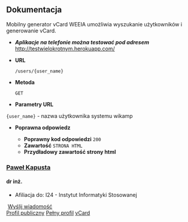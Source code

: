 **Dokumentacja**
----
  Mobilny generator vCard WEEIA umożliwia wyszukanie użytkowników i generowanie vCard. 
 * ***Aplikacje na telefonie można testować pod adresem*** http://testwielokrotnym.herokuapp.com/

* **URL**

  `/users/{user_name}`

* **Metoda**

  `GET`

*  **Parametry URL**

  `{user_name}` - nazwa użytkownika systemu wikamp

* **Poprawna odpowiedz**

  * **Poprawny kod odpowiedzi** `200` <br />
   * **Zawartość** `STRONA HTML`
   * **Przydładowy zawartość strony html**<br >

<div class="user-info"> 
 <a href="/user/profile.php?id=3016" title="Paweł Kapusta"></a>
 <h3><a href="/user/profile.php?id=3016" title="Paweł Kapusta">Paweł Kapusta</a></h3> 
 <h4>dr inż. </h4> 
 <div class="extra-info"> 
  <ul> 
   <li> <span class="item-title">Afiliacja do:</span> <span class="item-content">I24 - Instytut Informatyki Stosowanej</span> </li> 
  </ul> 
 </div> 
 <div class="sendmail-link btn btn-default">
  <img class="smallicon" src="https://adm.edu.p.lodz.pl/theme/image.php/adaptable/core/1575352325/i/email" alt=""> 
  <a href="/user/usermailform.php?user=3016">Wyślij wiadomość</a>
 </div> 
 <a class="fullprofile-link btn btn-default" href="https://adm.edu.p.lodz.pl/user/view.php?id=3016">Profil publiczny</a>
 <a class="fullprofile-link btn btn-default" href="https://adm.edu.p.lodz.pl/user/fullprofile.php?id=3016">Pełny profil</a> 
 <a class="fullprofile-link btn btn-default" href="vcard/Paweł Kapusta">vCard</a>
</div>


